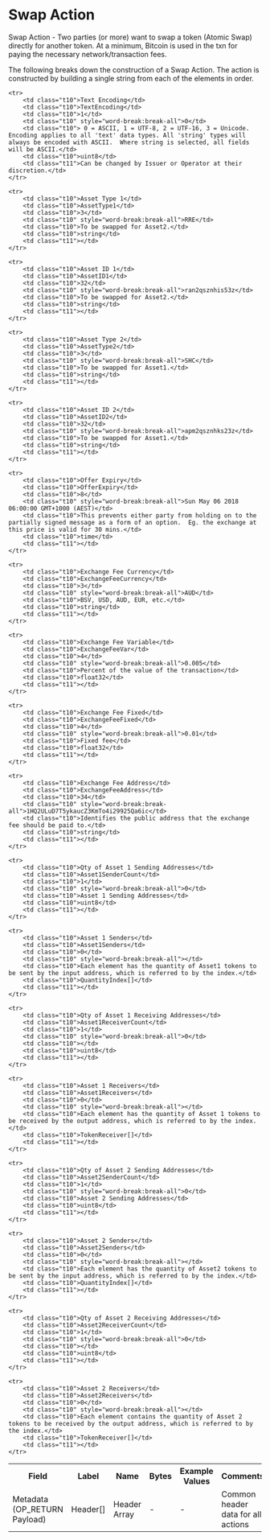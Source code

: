 
# Swap Action

Swap Action -  Two parties (or more) want to swap a token (Atomic Swap) directly for another token.  At a minimum, Bitcoin is used in the txn for paying the necessary network/transaction fees.

The following breaks down the construction of a Swap Action. The action is constructed by building a single string from each of the elements in order.

<table class="waffle">
	<tr style='height:19px;'>
		<th style="width:6%" class="s0">Field</th>
		<th style="width:9%" class="s1">Label</th>
		<th style="width:9%" class="s1">Name</th>
		<th style="width:2%" class="s1">Bytes</th>
		<th style="width:29%" class="s1">Example Values</th>
		<th style="width:26%" class="s1">Comments</th>
		<th style="width:5%" class="s1">Data Type</th>
		<th style="width:14%" class="s2">Amendment Restrictions</th>
	</tr>
	<tr>
		<td class="s5" rowspan="100">Metadata (OP_RETURN Payload)</td>
		<td class="t6">Header[]</td>
		<td class="t6">Header Array</td>
		<td class="t6">-</td>
		<td class="t6">-</td>
		<td class="t6">Common header data for all actions</td>
		<td class="t6">Header</td>
		<td class="t7"></td>
	</tr>

	<tr>
		<td class="t10">Text Encoding</td>
		<td class="t10">TextEncoding</td>
		<td class="t10">1</td>
		<td class="t10" style="word-break:break-all">0</td>
		<td class="t10"> 0 = ASCII, 1 = UTF-8, 2 = UTF-16, 3 = Unicode.  Encoding applies to all 'text' data types. All 'string' types will always be encoded with ASCII.  Where string is selected, all fields will be ASCII.</td>
		<td class="t10">uint8</td>
		<td class="t11">Can be changed by Issuer or Operator at their discretion.</td>
	</tr>

	<tr>
		<td class="t10">Asset Type 1</td>
		<td class="t10">AssetType1</td>
		<td class="t10">3</td>
		<td class="t10" style="word-break:break-all">RRE</td>
		<td class="t10">To be swapped for Asset2.</td>
		<td class="t10">string</td>
		<td class="t11"></td>
	</tr>

	<tr>
		<td class="t10">Asset ID 1</td>
		<td class="t10">AssetID1</td>
		<td class="t10">32</td>
		<td class="t10" style="word-break:break-all">ran2qsznhis53z</td>
		<td class="t10">To be swapped for Asset2.</td>
		<td class="t10">string</td>
		<td class="t11"></td>
	</tr>

	<tr>
		<td class="t10">Asset Type 2</td>
		<td class="t10">AssetType2</td>
		<td class="t10">3</td>
		<td class="t10" style="word-break:break-all">SHC</td>
		<td class="t10">To be swapped for Asset1.</td>
		<td class="t10">string</td>
		<td class="t11"></td>
	</tr>

	<tr>
		<td class="t10">Asset ID 2</td>
		<td class="t10">AssetID2</td>
		<td class="t10">32</td>
		<td class="t10" style="word-break:break-all">apm2qsznhks23z</td>
		<td class="t10">To be swapped for Asset1.</td>
		<td class="t10">string</td>
		<td class="t11"></td>
	</tr>

	<tr>
		<td class="t10">Offer Expiry</td>
		<td class="t10">OfferExpiry</td>
		<td class="t10">8</td>
		<td class="t10" style="word-break:break-all">Sun May 06 2018 06:00:00 GMT+1000 (AEST)</td>
		<td class="t10">This prevents either party from holding on to the partially signed message as a form of an option.  Eg. the exchange at this price is valid for 30 mins.</td>
		<td class="t10">time</td>
		<td class="t11"></td>
	</tr>

	<tr>
		<td class="t10">Exchange Fee Currency</td>
		<td class="t10">ExchangeFeeCurrency</td>
		<td class="t10">3</td>
		<td class="t10" style="word-break:break-all">AUD</td>
		<td class="t10">BSV, USD, AUD, EUR, etc.</td>
		<td class="t10">string</td>
		<td class="t11"></td>
	</tr>

	<tr>
		<td class="t10">Exchange Fee Variable</td>
		<td class="t10">ExchangeFeeVar</td>
		<td class="t10">4</td>
		<td class="t10" style="word-break:break-all">0.005</td>
		<td class="t10">Percent of the value of the transaction</td>
		<td class="t10">float32</td>
		<td class="t11"></td>
	</tr>

	<tr>
		<td class="t10">Exchange Fee Fixed</td>
		<td class="t10">ExchangeFeeFixed</td>
		<td class="t10">4</td>
		<td class="t10" style="word-break:break-all">0.01</td>
		<td class="t10">Fixed fee</td>
		<td class="t10">float32</td>
		<td class="t11"></td>
	</tr>

	<tr>
		<td class="t10">Exchange Fee Address</td>
		<td class="t10">ExchangeFeeAddress</td>
		<td class="t10">34</td>
		<td class="t10" style="word-break:break-all">1HQ2ULuD7T5ykaucZ3KmTo4i29925Qa6ic</td>
		<td class="t10">Identifies the public address that the exchange fee should be paid to.</td>
		<td class="t10">string</td>
		<td class="t11"></td>
	</tr>

	<tr>
		<td class="t10">Qty of Asset 1 Sending Addresses</td>
		<td class="t10">Asset1SenderCount</td>
		<td class="t10">1</td>
		<td class="t10" style="word-break:break-all">0</td>
		<td class="t10">Asset 1 Sending Addresses</td>
		<td class="t10">uint8</td>
		<td class="t11"></td>
	</tr>

	<tr>
		<td class="t10">Asset 1 Senders</td>
		<td class="t10">Asset1Senders</td>
		<td class="t10">0</td>
		<td class="t10" style="word-break:break-all"></td>
		<td class="t10">Each element has the quantity of Asset1 tokens to be sent by the input address, which is referred to by the index.</td>
		<td class="t10">QuantityIndex[]</td>
		<td class="t11"></td>
	</tr>

	<tr>
		<td class="t10">Qty of Asset 1 Receiving Addresses</td>
		<td class="t10">Asset1ReceiverCount</td>
		<td class="t10">1</td>
		<td class="t10" style="word-break:break-all">0</td>
		<td class="t10"></td>
		<td class="t10">uint8</td>
		<td class="t11"></td>
	</tr>

	<tr>
		<td class="t10">Asset 1 Receivers</td>
		<td class="t10">Asset1Receivers</td>
		<td class="t10">0</td>
		<td class="t10" style="word-break:break-all"></td>
		<td class="t10">Each element has the quantity of Asset 1 tokens to be received by the output address, which is referred to by the index.</td>
		<td class="t10">TokenReceiver[]</td>
		<td class="t11"></td>
	</tr>

	<tr>
		<td class="t10">Qty of Asset 2 Sending Addresses</td>
		<td class="t10">Asset2SenderCount</td>
		<td class="t10">1</td>
		<td class="t10" style="word-break:break-all">0</td>
		<td class="t10">Asset 2 Sending Addresses</td>
		<td class="t10">uint8</td>
		<td class="t11"></td>
	</tr>

	<tr>
		<td class="t10">Asset 2 Senders</td>
		<td class="t10">Asset2Senders</td>
		<td class="t10">0</td>
		<td class="t10" style="word-break:break-all"></td>
		<td class="t10">Each element has the quantity of Asset2 tokens to be sent by the input address, which is referred to by the index.</td>
		<td class="t10">QuantityIndex[]</td>
		<td class="t11"></td>
	</tr>

	<tr>
		<td class="t10">Qty of Asset 2 Receiving Addresses</td>
		<td class="t10">Asset2ReceiverCount</td>
		<td class="t10">1</td>
		<td class="t10" style="word-break:break-all">0</td>
		<td class="t10"></td>
		<td class="t10">uint8</td>
		<td class="t11"></td>
	</tr>

	<tr>
		<td class="t10">Asset 2 Receivers</td>
		<td class="t10">Asset2Receivers</td>
		<td class="t10">0</td>
		<td class="t10" style="word-break:break-all"></td>
		<td class="t10">Each element contains the quantity of Asset 2 tokens to be received by the output address, which is referred to by the index.</td>
		<td class="t10">TokenReceiver[]</td>
		<td class="t11"></td>
	</tr>

</table>
